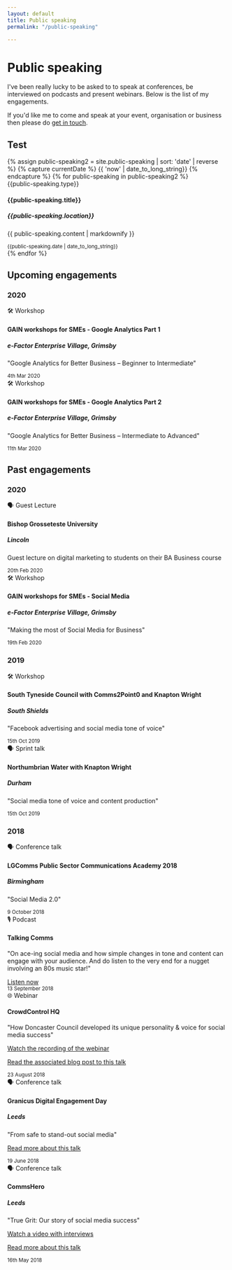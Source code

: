 ```yaml
---
layout: default
title: Public speaking
permalink: "/public-speaking"

---
```

# Public speaking

I've been really lucky to be asked to to speak at conferences, be interviewed on podcasts and present webinars. Below is the list of my engagements.

If you'd like me to come and speak at your event, organisation or business then please do [get in touch](mailto:rob@knaptonwright.co.uk).

## Test
<div class="card-columns">
{% assign public-speaking2 = site.public-speaking | sort: 'date' | reverse %}
{% capture currentDate %}
      {{ 'now' | date_to_long_string}}
    {% endcapture %}
{% for public-speaking in public-speaking2 %}
<div class="card">
<div class="card-header">
{{public-speaking.type}}
</div>
<div class="card-body">
<h4 class="card-title">{{public-speaking.title}}</h4>
<h5 class="card-subtitle mb-2 text-muted">{{public-speaking.location}}</h5>
<p class="card-text">{{ public-speaking.content | markdownify }}</p>
</div>
<div class="card-footer">
<small class="text-muted">{{public-speaking.date | date_to_long_string}}</small>
</div>
</div>
{% endfor %}
</div>

## Upcoming engagements

### 2020

<div class="card-columns">
<div class="card">
<div class="card-header">
🛠️ Workshop
</div>
<div class="card-body">
<h4 class="card-title">GAIN workshops for SMEs - Google Analytics Part 1</h4>
<h5 class="card-subtitle mb-2 text-muted">e-Factor Enterprise Village, Grimsby</h5>
<p class="card-text">"Google Analytics for Better Business – Beginner to Intermediate"</p>
</div>
<div class="card-footer">
<small class="text-muted">4th Mar 2020</small>
</div>
</div>
<div class="card">
<div class="card-header">
🛠️ Workshop
</div>
<div class="card-body">
<h4 class="card-title">GAIN workshops for SMEs - Google Analytics Part 2</h4>
<h5 class="card-subtitle mb-2 text-muted">e-Factor Enterprise Village, Grimsby</h5>
<p class="card-text">"Google Analytics for Better Business – Intermediate to Advanced"</p>
</div>
<div class="card-footer">
<small class="text-muted">11th Mar 2020</small>
</div>
</div>
</div>

## Past engagements

### 2020

<div class="card-columns">
<div class="card">
<div class="card-header">
🗣️ Guest Lecture
</div>
<div class="card-body">
<h4 class="card-title">Bishop Grosseteste University</h4>
<h5 class="card-subtitle mb-2 text-muted">Lincoln</h5>
<p class="card-text">Guest lecture on digital marketing to students on their BA Business course</p>
</div>
<div class="card-footer">
<small class="text-muted">20th Feb 2020</small>
</div>
</div>
<div class="card">
<div class="card-header">
🛠️ Workshop
</div>
<div class="card-body">
<h4 class="card-title">GAIN workshops for SMEs - Social Media</h4>
<h5 class="card-subtitle mb-2 text-muted">e-Factor Enterprise Village, Grimsby</h5>
<p class="card-text">"Making the most of Social Media for Business"</p>
</div>
<div class="card-footer">
<small class="text-muted">19th Feb 2020</small>
</div>
</div>
</div>

### 2019

<div class="card-columns">
<div class="card">
<div class="card-header">
🛠️ Workshop
</div>
<div class="card-body">
<h4 class="card-title">South Tyneside Council with Comms2Point0 and Knapton Wright</h4>
<h5 class="card-subtitle mb-2 text-muted">South Shields</h5>
<p class="card-text">"Facebook advertising and social media tone of voice"</p>
</div>
<div class="card-footer">
<small class="text-muted">15th Oct 2019</small>
</div>
</div>  
<div class="card">
<div class="card-header">
🗣️ Sprint talk
</div>
<div class="card-body">
<h4 class="card-title">Northumbrian Water with Knapton Wright</h4>
<h5 class="card-subtitle mb-2 text-muted">Durham</h5>
<p class="card-text">"Social media tone of voice and content production"</p>
</div>
<div class="card-footer">
<small class="text-muted">15th Oct 2019</small>
</div>
</div>
</div>

### 2018

<div class="card-columns">
<div class="card">
<div class="card-header">
🗣️ Conference talk
</div>
<div class="card-body">
<h4 class="card-title">LGComms Public Sector Communications Academy 2018</h4>
<h5 class="card-subtitle mb-2 text-muted">Birmingham</h5>
<p class="card-text">"Social Media 2.0"</p>
</div>
<div class="card-footer">
<small class="text-muted">9 October 2018</small>
</div>
</div>
<div class="card">
<div class="card-header">
🎙️ Podcast
</div>
<div class="card-body">
<h4 class="card-title">Talking Comms</h4>
<p class="card-text">"On ace-ing social media and how simple changes in tone and content can engage with your audience. And do listen to the very end for a nugget involving an 80s music star!"</p>
<a class="card-link" href="http://talkingcomms.libsyn.com/episode-6">Listen now</a>
</div>
<div class="card-footer">
<small class="text-muted">13 September 2018</small>
</div>
</div>
<div class="card">
<div class="card-header">
🌐 Webinar
</div>
<div class="card-body">
<h4 class="card-title">CrowdControl HQ</h4>
<p class="card-text">"How Doncaster Council developed its unique personality & voice for social media success"</p>
<p><a class="card-link" href="https://www.youtube.com/watch?v=FF4oqks9gtE">Watch the recording of the webinar</a></p>
<p><a class="card-link" href="https://blog.crowdcontrolhq.com/the-best-advice-on-developing-a-unique-social-media-personality">Read the associated blog post to this talk</a></p>
</div>
<div class="card-footer">
<small class="text-muted">23 August 2018</small>
</div>
</div>
<div class="card">
<div class="card-header">
🗣️ Conference talk
</div>
<div class="card-body">
<h4 class="card-title">Granicus Digital Engagement Day</h4>
<h5 class="card-subtitle mb-2 text-muted">Leeds</h5>
<p class="card-text">"From safe to stand-out social media"</p>
<p class="card-link"><a href="https://go.granicus.com/leeds.html">Read more about this talk</a></p>
</div>
<div class="card-footer">
<small class="text-muted">19 June 2018</small>
</div>
</div>
<div class="card">
<div class="card-header">
🗣️ Conference talk
</div>
<div class="card-body">
<h4 class="card-title">CommsHero</h4>
<h5 class="card-subtitle mb-2 text-muted">Leeds</h5>
<p class="card-text">"True Grit: Our story of social media success"</p>
<p><a class="card-link" href="https://www.youtube.com/watch?v=L6n-_UO-olw&t=4s">Watch a video with interviews</a></p>
<p><a class="card-link" href="https://blog.crowdcontrolhq.com/three-things-we-learnt-at-commshero-2018-you-can-apply-to-your-social-media-strategy-today">Read more about this talk</a></p>
</div>
<div class="card-footer">
<small class="text-muted">16th May 2018</small>
</div>
</div>
</div>